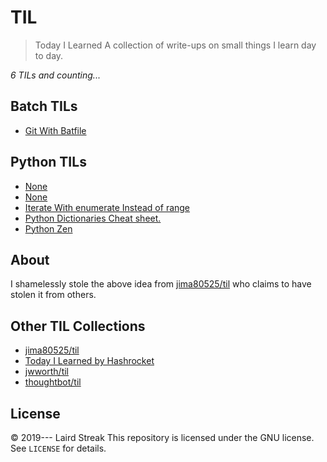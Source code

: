 # TIL

> Today I Learned
A collection of write-ups on small things I learn day to day.

_6 TILs and counting..._
## Batch TILs 

- [Git With Batfile](Batch/gitwithbatch.md)

## Python TILs 

- [None](Python/Auth_decorators.md)
- [None](Python/Auth_decorators_Additional.md)
- [Iterate With enumerate Instead of range](Python/Iterate_with_enumerate_InsteadofRange.md)
- [Python  Dictionaries Cheat sheet.](Python/Python_DictionariesCheetSheet.md)
- [Python Zen](Python/Python_Zen.md)


## About

I shamelessly stole the above idea from
[jima80525/til](https://github.com/jima80525/til) who claims to have stolen
it from others.

## Other TIL Collections

- [jima80525/til](https://github.com/jima80525/til)
- [Today I Learned by Hashrocket](https://til.hashrocket.com)
- [jwworth/til](https://github.com/jwworth/til)
- [thoughtbot/til](https://github.com/thoughtbot/til)

## License

&copy; 2019--- Laird Streak
This repository is licensed under the GNU license. See `LICENSE` for
details.